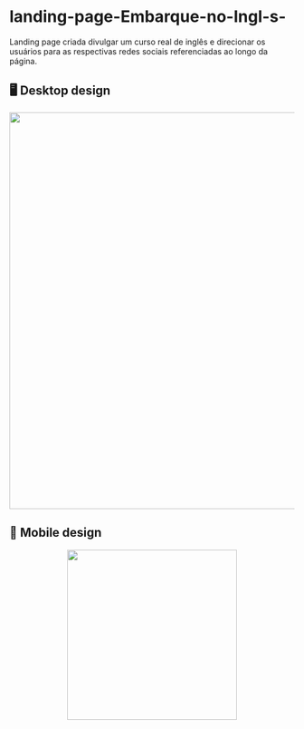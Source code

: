 # landing-page-Embarque-no-Ingl-s-
Landing page criada divulgar um curso real de inglês e direcionar os usuários para as respectivas redes sociais referenciadas ao longo da página.

## :desktop_computer: Desktop design
<div align="center">
<img src="https://user-images.githubusercontent.com/80974593/191631100-a3ce8ae9-30c3-436d-8447-1ee881fc32c2.png" width="700">
</div>

## :iphone: Mobile design
<div align="center">
<img src="https://user-images.githubusercontent.com/80974593/191631591-f23c527f-02bb-4abe-a2cc-6c00e9b20dfa.png" width="300">
<div align="center">

